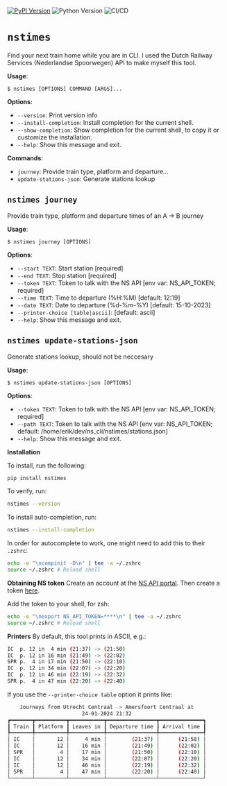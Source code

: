 
[![PyPI Version](https://img.shields.io/pypi/v/nstimes.svg)](https://pypi.org/project/nstimes)
![Python Version](https://img.shields.io/badge/Python-3.10%20%E2%86%92%203.12-blue)
![CI/CD](https://github.com/evanraalte/nstimes/actions/workflows/actions.yml/badge.svg)


# `nstimes`

Find your next train home while you are in CLI. I used the Dutch Railway Services (Nederlandse Spoorwegen) API to make myself this tool.

**Usage**:

```console
$ nstimes [OPTIONS] COMMAND [ARGS]...
```

**Options**:

* `--version`: Print version info
* `--install-completion`: Install completion for the current shell.
* `--show-completion`: Show completion for the current shell, to copy it or customize the installation.
* `--help`: Show this message and exit.

**Commands**:

* `journey`: Provide train type, platform and departure...
* `update-stations-json`: Generate stations lookup

## `nstimes journey`

Provide train type, platform and departure times of an A -> B journey

**Usage**:

```console
$ nstimes journey [OPTIONS]
```

**Options**:

* `--start TEXT`: Start station  [required]
* `--end TEXT`: Stop station  [required]
* `--token TEXT`: Token to talk with the NS API  [env var: NS_API_TOKEN; required]
* `--time TEXT`: Time to departure (%H:%M)  [default: 12:19]
* `--date TEXT`: Date to departure (%d-%m-%Y)  [default: 15-10-2023]
* `--printer-choice [table|ascii]`: [default: ascii]
* `--help`: Show this message and exit.

## `nstimes update-stations-json`

Generate stations lookup, should not be neccesary

**Usage**:

```console
$ nstimes update-stations-json [OPTIONS]
```

**Options**:

* `--token TEXT`: Token to talk with the NS API  [env var: NS_API_TOKEN; required]
* `--path TEXT`: Token to talk with the NS API  [env var: NS_API_TOKEN; default: /home/erik/dev/ns_cli/nstimes/stations.json]
* `--help`: Show this message and exit.



**Installation**

To install, run the following:
```bash
pip install nstimes
```

To verify, run:
```bash
nstimes --version
```

To install auto-completion, run:
```bash
nstimes --install-completion
```

In order for autocomplete to work, one might need to add this to their `.zshrc`:
```bash
echo -e "\ncompinit -D\n" | tee -a ~/.zshrc
source ~/.zshrc # Reload shell
```

**Obtaining NS token**
Create an account at the [NS API portal](https://apiportal.ns.nl/signin).
Then create a token [here](https://apiportal.ns.nl/api-details#api=reisinformatie-api).

Add the token to your shell, for zsh:
```bash
echo -e "\nexport NS_API_TOKEN=****\n" | tee -a ~/.zshrc
source ~/.zshrc # Reload shell
```


**Printers**
By default, this tool prints in ASCII, e.g.:
```bash
IC  p. 12 in  4 min (21:37) -> (21:50)
IC  p. 12 in 16 min (21:49) -> (22:02)
SPR p.  4 in 17 min (21:50) -> (22:10)
IC  p. 12 in 34 min (22:07) -> (22:20)
IC  p. 12 in 46 min (22:19) -> (22:32)
SPR p.  4 in 47 min (22:20) -> (22:40)
```
If you use the `--printer-choice table` option it prints like:
```bash
    Journeys from Utrecht Centraal -> Amersfoort Centraal at
                        24-01-2024 21:32
┏━━━━━━━┳━━━━━━━━━━┳━━━━━━━━━━━┳━━━━━━━━━━━━━━━━┳━━━━━━━━━━━━━━┓
┃ Train ┃ Platform ┃ Leaves in ┃ Departure time ┃ Arrival time ┃
┡━━━━━━━╇━━━━━━━━━━╇━━━━━━━━━━━╇━━━━━━━━━━━━━━━━╇━━━━━━━━━━━━━━┩
│ IC    │       12 │     4 min │        (21:37) │      (21:50) │
│ IC    │       12 │    16 min │        (21:49) │      (22:02) │
│ SPR   │        4 │    17 min │        (21:50) │      (22:10) │
│ IC    │       12 │    34 min │        (22:07) │      (22:20) │
│ IC    │       12 │    46 min │        (22:19) │      (22:32) │
│ SPR   │        4 │    47 min │        (22:20) │      (22:40) │
└───────┴──────────┴───────────┴────────────────┴──────────────┘
```
